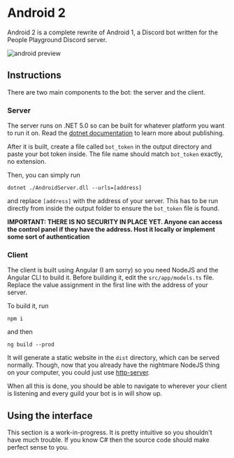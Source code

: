 # Android 2

Android 2 is a complete rewrite of Android 1, a Discord bot written for the People Playground Discord server.

![android preview](https://i.imgur.com/n3oKwy9.png)

## Instructions

There are two main components to the bot: the server and the client.

### Server

The server runs on .NET 5.0 so can be built for whatever platform you want to run it on. Read the [dotnet documentation](https://docs.microsoft.com/en-us/dotnet/core/tools/dotnet-publish) to learn more about publishing.

After it is built, create a file called `bot_token` in the output directory and paste your bot token inside. The file name should match `bot_token` exactly, no extension.

Then, you can simply run

`dotnet ./AndroidServer.dll --urls=[address]`

and replace `[address]` with the address of your server. This has to be run directly from inside the output folder to ensure the `bot_token` file is found.

**IMPORTANT: THERE IS NO SECURITY IN PLACE YET. Anyone can access the control panel if they have the address.
Host it locally or implement some sort of authentication**

### Client

The client is built using Angular (I am sorry) so you need NodeJS and the Angular CLI to build it. Before building it, edit the `src/app/models.ts` file.
Replace the value assignment in the first line with the address of your server.

To build it, run

`npm i`

and then

`ng build --prod`

It will generate a static website in the `dist` directory, which can be served normally. Though, now that you already have the nightmare NodeJS thing on your computer, you could just use [http-server](https://github.com/http-party/http-server).

When all this is done, you should be able to navigate to wherever your client is listening and every guild your bot is in will show up.

## Using the interface

This section is a work-in-progress. It is pretty intuitive so you shouldn't have much trouble. If you know C# then the source code should make perfect sense to you.
